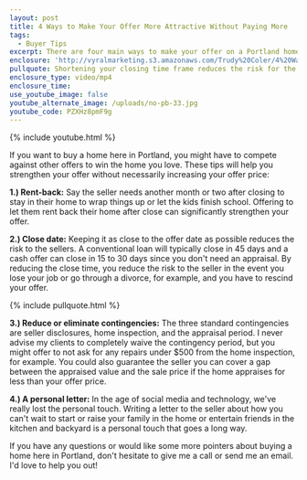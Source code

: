 ```yaml
---
layout: post
title: 4 Ways to Make Your Offer More Attractive Without Paying More
tags:
  - Buyer Tips
excerpt: There are four main ways to make your offer on a Portland home stand out without raising your offer price.
enclosure: 'http://vyralmarketing.s3.amazonaws.com/Trudy%20Coler/4%20Ways%20to%20Make%20Your%20Offer%20More%20Attractive%20Without%20Paying%20More.mp4'
pullquote: Shortening your closing time frame reduces the risk for the seller.
enclosure_type: video/mp4
enclosure_time:
use_youtube_image: false
youtube_alternate_image: /uploads/no-pb-33.jpg
youtube_code: PZXHz8pmF9g
---
```



{% include youtube.html %}

If you want to buy a home here in Portland, you might have to compete against other offers to win the home you love. These tips will help you strengthen your offer without necessarily increasing your offer price:

**1.) Rent-back:** Say the seller needs another month or two after closing to stay in their home to wrap things up or let the kids finish school. Offering to let them rent back their home after close can significantly strengthen your offer.

**2.) Close date:** Keeping it as close to the offer date as possible reduces the risk to the sellers. A conventional loan will typically close in 45 days and a cash offer can close in 15 to 30 days since you don't need an appraisal. By reducing the close time, you reduce the risk to the seller in the event you lose your job or go through a divorce, for example, and you have to rescind your offer.

{% include pullquote.html %}

**3.) Reduce or eliminate contingencies:** The three standard contingencies are seller disclosures, home inspection, and the appraisal period. I never advise my clients to completely waive the contingency period, but you might offer to not ask for any repairs under $500 from the home inspection, for example. You could also guarantee the seller you can cover a gap between the appraised value and the sale price if the home appraises for less than your offer price.

**4.) A personal letter:** In the age of social media and technology, we've really lost the personal touch. Writing a letter to the seller about how you can't wait to start or raise your family in the home or entertain friends in the kitchen and backyard is a personal touch that goes a long way.

If you have any questions or would like some more pointers about buying a home here in Portland, don't hesitate to give me a call or send me an email. I'd love to help you out!